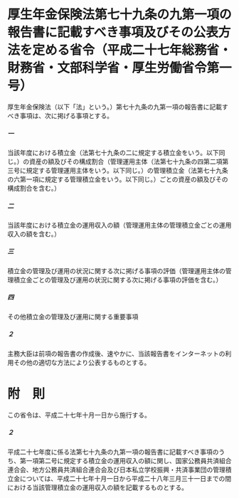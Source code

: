 # 厚生年金保険法第七十九条の九第一項の報告書に記載すべき事項及びその公表方法を定める省令（平成二十七年総務省・財務省・文部科学省・厚生労働省令第一号）
厚生年金保険法（以下「法」という。）第七十九条の九第一項の報告書に記載すべき事項は、次に掲げる事項とする。
##### 一
当該年度における積立金（法第七十九条の二に規定する積立金をいう。以下同じ。）の資産の額及びその構成割合（管理運用主体（法第七十九条の四第二項第三号に規定する管理運用主体をいう。以下同じ。）の管理積立金（法第七十九条の六第一項に規定する管理積立金をいう。以下同じ。）ごとの資産の額及びその構成割合を含む。）
##### 二
当該年度における積立金の運用収入の額（管理運用主体の管理積立金ごとの運用収入の額を含む。）
##### 三
積立金の管理及び運用の状況に関する次に掲げる事項の評価（管理運用主体の管理積立金ごとの管理及び運用の状況に関する次に掲げる事項の評価を含む。）
##### 四
その他積立金の管理及び運用に関する重要事項
##### ２
主務大臣は前項の報告書の作成後、速やかに、当該報告書をインターネットの利用その他の適切な方法により公表するものとする。
# 附　則
この省令は、平成二十七年十月一日から施行する。
##### ２
平成二十七年度に係る法第七十九条の九第一項の報告書に記載すべき事項のうち、第一項第二号に規定する積立金の運用収入の額に関し、国家公務員共済組合連合会、地方公務員共済組合連合会及び日本私立学校振興・共済事業団の管理積立金については、平成二十七年十月一日から平成二十八年三月三十一日までの間における当該管理積立金の運用収入の額を記載するものとする。
